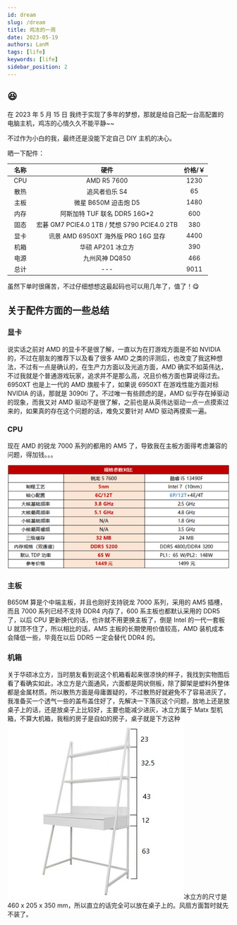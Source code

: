```yaml
---
id: dream
slug: /dream
title: 鸡冻的一周
date: 2023-05-19
authors: LanM
tags: [life]
keywords: [life]
sidebar_position: 2
---
```


## 😆

在 2023 年 5 月 15 日 我终于实现了多年的梦想，那就是给自己配一台高配置的电脑主机，鸡冻的心情久久不能平静~~

不过作为小白的我，最终还是没能下定自己 DIY 主机的决心。

晒一下配件：

|             名称             |                     硬件                     | 价格/￥ |
| :--------------------------: | :------------------------------------------: | :-----: |
| &nbsp;&nbsp;CPU&nbsp;&nbsp;  |                 AMD R5 7600                  |  1230   |
| &nbsp;&nbsp;散热&nbsp;&nbsp; |                追风者伯乐 S4                 |   65    |
| &nbsp;&nbsp;主板&nbsp;&nbsp; |             微星 B650M 迫击炮 D5             |  1480   |
| &nbsp;&nbsp;内存&nbsp;&nbsp; |        阿斯加特 TUF 联名 DDR5 16G\*2         |   600   |
| &nbsp;&nbsp;固态&nbsp;&nbsp; | 宏碁 GM7 PCIE4.0 1TB / 梵想 S790 PCIE4.0 2TB |   380   |
| &nbsp;&nbsp;显卡&nbsp;&nbsp; |     讯景 AMD 6950XT 海外版 PRO 16G 显存      |  4400   |
| &nbsp;&nbsp;机箱&nbsp;&nbsp; |              华硕 AP201 冰立方               |   390   |
| &nbsp;&nbsp;电源&nbsp;&nbsp; |                九州风神 DQ850                |   466   |
| &nbsp;&nbsp;总计&nbsp;&nbsp; |                     ---                      |  9011   |

虽然下单时很痛苦，不过仔细想想这最起码也可以用几年了，值了！😋

<!-- truncate -->

## 关于配件方面的一些总结

### 显卡

说实话之前对 AMD 的显卡不是很了解，一直以为在打游戏方面是不如 NVIDIA 的，不过在朋友的推荐下以及看了很多 AMD 之类的评测后，也改变了我这种想法，不过有一点是确认的，在生产力方面以及光追方面，AMD 确实不如英伟达，不过我就是个普通游戏玩家，追求并不是那么高，况且价格方面也算说得过去。6950XT 也是上一代的 AMD 旗舰卡了，如果说 6950XT 在游戏性能方面对标 NVIDIA 的话，那就是 3090ti 了。不过唯一有些顾虑的是，AMD 似乎存在掉驱动的现象，而我又对 AMD 驱动不是很了解，之前也是从英伟达驱动一点一点摸索过来的，如果真的存在这个问题的话，难免又要针对 AMD 驱动再摸索一遍。

### CPU

现在 AMD 的锐龙 7000 系列的都用的 AM5 了，导致我在主板方面得考虑兼容的问题，得加钱。。。

![image](./img/cpu.png)

### 主板

B650M 算是个中端主板，并且也刚好支持锐龙 7000 系列，采用的 AM5 插槽，而且 7000 系列已经不支持 DDR4 内存了，600 系主板也都默认采用的 DDR5 了，以后 CPU 更新换代的话，也许就不用更换主板了，倒是 Intel 的一代一套板 U 就顶不住了，所以相比的话，AM5 主板的长期使用价值较高，AMD 装机成本会降低一些，毕竟在以后 DDR5 一定会替代 DDR4 的。

### 机箱

关于华硕冰立方，当时朋友看到说这个机箱看起来很凉快的样子，我找到实物图后看了看确实如此，冰立方是六面通风，六面都是网状侧板，除了脚架是塑料外整体都是金属材质。所以散热方面是毋庸置疑的，不过散热好就避免不了容易进灰了，我准备买一个透气一些的盖布盖住好了，先解决一下落灰这个问题，放地上还是放桌子上的话，还是放桌子上比较好，主要也能减少进灰，冰立方属于 Matx 型机箱，不算大机箱，我租的房子是自如的房子，桌子就是下方这种![image](./img/table.jpg)冰立方的尺寸是 460 x 205 x 350 mm，所以直立的话完全可以放在桌子上的。风扇方面暂时就先不装了。
